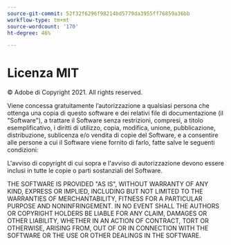 ```yaml
---
source-git-commit: 52f32f6296f98214bd5779da3955ff76859a36bb
workflow-type: tm+mt
source-wordcount: '170'
ht-degree: 46%

---
```

# Licenza MIT

© Adobe di Copyright 2021. All rights reserved.

Viene concessa gratuitamente l’autorizzazione a qualsiasi persona che ottenga una copia di questo software e dei relativi file di documentazione (il &quot;Software&quot;), a trattare il Software senza restrizioni, compresi, a titolo esemplificativo, i diritti di utilizzo, copia, modifica, unione, pubblicazione, distribuzione, sublicenza e/o vendita di copie del Software, e a consentire alle persone a cui il Software viene fornito di farlo, fatte salve le seguenti condizioni:

L&#39;avviso di copyright di cui sopra e l&#39;avviso di autorizzazione devono essere inclusi in tutte le copie o parti sostanziali del Software.

THE SOFTWARE IS PROVIDED &quot;AS IS&quot;, WITHOUT WARRANTY OF ANY KIND,
EXPRESS OR IMPLIED, INCLUDING BUT NOT LIMITED TO THE WARRANTIES OF
MERCHANTABILITY, FITNESS FOR A PARTICULAR PURPOSE AND
NONINFRINGEMENT. IN NO EVENT SHALL THE AUTHORS OR COPYRIGHT HOLDERS BE
LIABLE FOR ANY CLAIM, DAMAGES OR OTHER LIABILITY, WHETHER IN AN ACTION
OF CONTRACT, TORT OR OTHERWISE, ARISING FROM, OUT OF OR IN CONNECTION
WITH THE SOFTWARE OR THE USE OR OTHER DEALINGS IN THE SOFTWARE.
